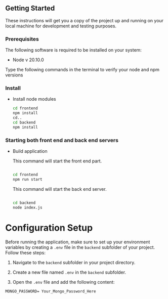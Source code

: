 ## Getting Started

These instructions will get you a copy of the project up and running on your local machine for development and testing purposes.

### Prerequisites

The following software is required to be installed on your system:

* Node v 20.10.0

Type the following commands in the terminal to verify your node and npm versions

### Install

* Install node modules

   ```bash
   cd frontend
   npm install
   cd..
   cd backend
   npm install
   ```


### Starting both front end and back end servers

* Build application

  This command will start the front end part.

  ```bash
  
  cd frontend
  npm run start

  ```
  This command will start the back end server.
  
   ```bash
  
  cd backend
  node index.js

  ```

# Configuration Setup

Before running the application, make sure to set up your environment variables by creating a `.env` file in the `backend` subfolder of your project. Follow these steps:

1. Navigate to the `backend` subfolder in your project directory.

2. Create a new file named `.env` in the `backend` subfolder.

3. Open the `.env` file and add the following content:

```env
MONGO_PASSWORD= Your_Mongo_Password_Here
```


